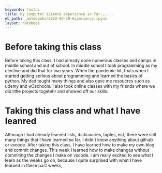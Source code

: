 ```yaml
---
keywords: fastai
title: My computer science experience so far......
nb_path: _notebooks/2022-09-19-Experience.ipynb
layout: notebook
---
```


<!--
#################################################
### THIS FILE WAS AUTOGENERATED! DO NOT EDIT! ###
#################################################
# file to edit: _notebooks/2022-09-19-Experience.ipynb
-->

<div class="container" id="notebook-container">
        
<div class="cell border-box-sizing text_cell rendered"><div class="inner_cell">
<div class="text_cell_render border-box-sizing rendered_html">
<h1 id="Before-taking-this-class">Before taking this class<a class="anchor-link" href="#Before-taking-this-class"> </a></h1><p>Before taking this class, I had already done numerous classes and camps in middle school and out of school. In middle school I took programming as my elective and did that for two years. When the pandemic hit, thats when I started getting serious about programming and learned the basics of python. My dad taught many things and also gave me resoucres such as udemy and w3schools. I also took online classes with my friends where we did little projects togetehr and showed off our skills.</p>

</div>
</div>
</div>
<div class="cell border-box-sizing text_cell rendered"><div class="inner_cell">
<div class="text_cell_render border-box-sizing rendered_html">
<h1 id="Taking-this-class-and-what-I-have-leanred">Taking this class and what I have leanred<a class="anchor-link" href="#Taking-this-class-and-what-I-have-leanred"> </a></h1><p>Although I had already leanred lists, dictionaries, tuples, ect, there were still many things that I have learned so far. I didn't know anything about github or vscode. After taking this class, I have learned how to make my own blog and commit changes. This week I learned how to make changes without commiting the changes I make on vscode. I am really excited to see what I learn as the weeks go on, because I quite surprised with what I have learned in these past weeks,</p>

</div>
</div>
</div>
</div>
 

